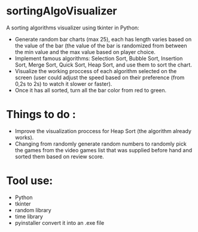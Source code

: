 # sortingAlgoVisualizer
A sorting algorithms visualizer using tkinter in Python:
- Generate random bar charts (max 25), each has length varies based on the value of the bar (the value of the bar is randomized from between the min value and the max value based on player choice.
- Implement famous algorithms: Selection Sort, Bubble Sort, Insertion Sort, Merge Sort, Quick Sort, Heap Sort, and use them to sort the chart.
- Visualize the working proccess of each algorithm selected on the screen (user could adjust the speed based on their preference (from 0,2s to 2s) to watch it slower or faster).
- Once it has all sorted, turn all the bar color from red to green.

# Things to do :
- Improve the visualization proccess for Heap Sort (the algorithm already works).
- Changing from randomly generate random numbers to randomly pick the games from the video games list that was supplied before hand and sorted them based on review score.

# Tool use:
- Python
- tkinter
- random library
- time library
- pyinstaller convert it into an .exe file
